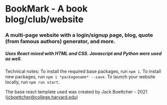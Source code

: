 # BookMark - A book blog/club/website
### A multi-page website with a login/signup page, blog, quote (from famous authors) generator, and more.
##### Uses React mixed with HTML and CSS. Javascript and Python were used as well. 

Technical notes:
To install the required base packages, run ```npm i```. To install new packages, run ```npm i *packagename* --save```. To launch your website locally, run ```npm run start```.


The base react template used was created by Jack Boettcher - 2021 (jcboettcher@college.harvard.edu)

